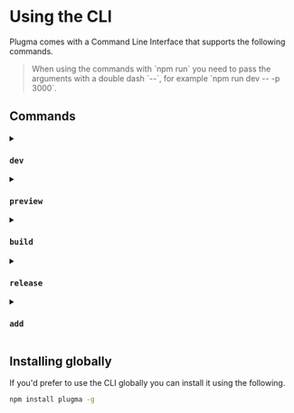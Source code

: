 # Using the CLI

Plugma comes with a Command Line Interface that supports the following commands.

<blockquote class="info">
When using the commands with `npm run` you need to pass the arguments with a double dash `--`, for example `npm run dev -- -p 3000`.
</blockquote>

## Commands

<details>

<summary>

### `dev`

</summary>

Start a server to develop your plugin. This command builds a placeholder `ui.html` that points to the dev server. This enabled various developer tools to help you build your plugin.

##### Usage

```bash
plugma dev [options]
```

##### Options

- `-p`, `--port`: Specify a port number for the plugin preview.
- `-o`, `--output`: Specify an output dir, default is `dist`.
- `-m`, `--mode`: Specify a mode.
- `-ws`, `--websockets`: Enable WebSockets to preview in browser.

##### Example

```bash
# Start development server on port 3000
plugma dev -p 3000

# Start development server with websockets enabled
plugma dev -ws
```

</details>

<details>

<summary>

### `preview`

</summary>

Preview your plugin in any browser to see how it looks and works. Make sure the plugin is open in the Figma desktop app for this to work.

##### Usage

```bash
plugma preview [options]
```

##### Options

- `-p`, `--port`: Specify a port number for the plugin preview.
- `-o`, `--output`: Specify an output dir, default is `dist`.
- `-m`, `--mode`: Specify a mode.

##### Example

```bash
# Preview the plugin on port 8080
plugma preview -p 8080
```

</details>

<details>

<summary>

### `build`

</summary>

Create a build before publishing. This command bundles and minifies your plugin, preparing it for distribution.

##### Usage

```bash
plugma build [options]
```

##### Options

- `-w`, `--watch`: Watch for changes and rebuild automatically.
- `-o`, `--output`: Specify an output dir, default is `dist`.
- `-m`, `--mode`: Specify a mode.

##### Example

```bash
# Build the plugin
plugma build

# Build and watch for changes
plugma build -w
```

</details>

<details>

<summary>

### `release`

</summary>

This command builds your plugin and automatically creates a new GitHub release with your latest changes.

##### Usage

```bash
plugma release [version] [options]
```

If no version is specified, it will automatically update the `plugma.pluginVersion` field in `package.json`.

##### Version

- `alpha`, `beta`, `stable` or an integer (optional)

##### Options

- `--title`: Custom title for the release.
- `--notes`: Add release notes.
- `-o`, `--output`: Specify an output dir, default is `dist`.

##### Example

```bash
# Increment the next stable version
plugma release

# Release a beta version with custom title and notes
plugma release beta -t "New feature" -n "This release includes new features X and Y"
```

</details>

<!-- <details>

<summary>

### `test`

</summary>

Run unit tests against your plugin.

##### Usage

The developer server must be running first by using the `dev` command before running tests.

```bash
plugma test
```

##### Options

-   `-w`, `--watch`: Watch for changes and rerun tests automatically.

##### Example

```bash
# Start development server and run tests
plugma dev # In one terminal
plugma test # In another terminal
```

<blockquote class="info">
When using the commands with `npm run` you need to pass the arguments with a double dash `--`, for example `npm run dev -- -p 3000`.
</blockquote>

</details> -->

<details>

<summary>

### `add`

</summary>

Adds support for various integrations to your project, including testing frameworks, UI libraries, and other development tools.

##### Usage

```bash
plugma add [integration] [options]
```

##### Integration

- `playwright`
- `vitest`
- `tailwind`
- `shadcn`

##### Options

- `--no-install` - prevents installing dependencies

##### Example

```bash
plugma add playwright
```

</details>

## Installing globally

If you'd prefer to use the CLI globally you can install it using the following.

```bash
npm install plugma -g
```

